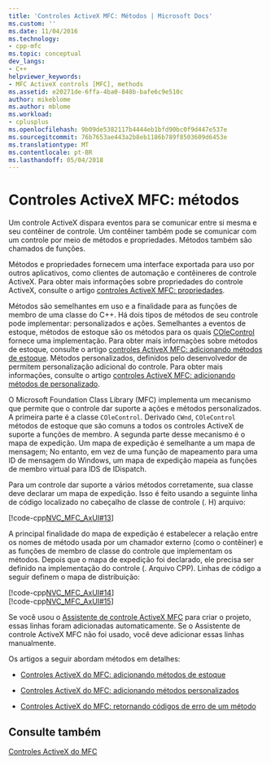 ```yaml
---
title: 'Controles ActiveX MFC: Métodos | Microsoft Docs'
ms.custom: ''
ms.date: 11/04/2016
ms.technology:
- cpp-mfc
ms.topic: conceptual
dev_langs:
- C++
helpviewer_keywords:
- MFC ActiveX controls [MFC], methods
ms.assetid: e20271de-6ffa-4ba0-848b-bafe6c9e510c
author: mikeblome
ms.author: mblome
ms.workload:
- cplusplus
ms.openlocfilehash: 9b09de5382117b4444eb1bfd90bc0f9d447e537e
ms.sourcegitcommit: 76b7653ae443a2b8eb1186b789f8503609d6453e
ms.translationtype: MT
ms.contentlocale: pt-BR
ms.lasthandoff: 05/04/2018
---
```

# <a name="mfc-activex-controls-methods"></a>Controles ActiveX MFC: métodos
Um controle ActiveX dispara eventos para se comunicar entre si mesma e seu contêiner de controle. Um contêiner também pode se comunicar com um controle por meio de métodos e propriedades. Métodos também são chamados de funções.  
  
 Métodos e propriedades fornecem uma interface exportada para uso por outros aplicativos, como clientes de automação e contêineres de controle ActiveX. Para obter mais informações sobre propriedades do controle ActiveX, consulte o artigo [controles ActiveX MFC: propriedades](../mfc/mfc-activex-controls-properties.md).  
  
 Métodos são semelhantes em uso e a finalidade para as funções de membro de uma classe do C++. Há dois tipos de métodos de seu controle pode implementar: personalizados e ações. Semelhantes a eventos de estoque, métodos de estoque são os métodos para os quais [COleControl](../mfc/reference/colecontrol-class.md) fornece uma implementação. Para obter mais informações sobre métodos de estoque, consulte o artigo [controles ActiveX MFC: adicionando métodos de estoque](../mfc/mfc-activex-controls-adding-stock-methods.md). Métodos personalizados, definidos pelo desenvolvedor de permitem personalização adicional do controle. Para obter mais informações, consulte o artigo [controles ActiveX MFC: adicionando métodos de personalizado](../mfc/mfc-activex-controls-adding-custom-methods.md).  
  
 O Microsoft Foundation Class Library (MFC) implementa um mecanismo que permite que o controle dar suporte a ações e métodos personalizados. A primeira parte é a classe `COleControl`. Derivado `CWnd`, `COleControl` métodos de estoque que são comuns a todos os controles ActiveX de suporte a funções de membro. A segunda parte desse mecanismo é o mapa de expedição. Um mapa de expedição é semelhante a um mapa de mensagem; No entanto, em vez de uma função de mapeamento para uma ID de mensagem do Windows, um mapa de expedição mapeia as funções de membro virtual para IDS de IDispatch.  
  
 Para um controle dar suporte a vários métodos corretamente, sua classe deve declarar um mapa de expedição. Isso é feito usando a seguinte linha de código localizado no cabeçalho de classe de controle (. H) arquivo:  
  
 [!code-cpp[NVC_MFC_AxUI#13](../mfc/codesnippet/cpp/mfc-activex-controls-methods_1.h)]  
  
 A principal finalidade do mapa de expedição é estabelecer a relação entre os nomes de método usada por um chamador externo (como o contêiner) e as funções de membro de classe do controle que implementam os métodos. Depois que o mapa de expedição foi declarado, ele precisa ser definido na implementação do controle (. Arquivo CPP). Linhas de código a seguir definem o mapa de distribuição:  
  
 [!code-cpp[NVC_MFC_AxUI#14](../mfc/codesnippet/cpp/mfc-activex-controls-methods_2.cpp)]  
[!code-cpp[NVC_MFC_AxUI#15](../mfc/codesnippet/cpp/mfc-activex-controls-methods_3.cpp)]  
  
 Se você usou o [Assistente de controle ActiveX MFC](../mfc/reference/mfc-activex-control-wizard.md) para criar o projeto, essas linhas foram adicionadas automaticamente. Se o Assistente de controle ActiveX MFC não foi usado, você deve adicionar essas linhas manualmente.  
  
 Os artigos a seguir abordam métodos em detalhes:  
  
-   [Controles ActiveX do MFC: adicionando métodos de estoque](../mfc/mfc-activex-controls-adding-stock-methods.md)  
  
-   [Controles ActiveX do MFC: adicionando métodos personalizados](../mfc/mfc-activex-controls-adding-custom-methods.md)  
  
-   [Controles ActiveX do MFC: retornando códigos de erro de um método](../mfc/mfc-activex-controls-returning-error-codes-from-a-method.md)  
  
## <a name="see-also"></a>Consulte também  
 [Controles ActiveX do MFC](../mfc/mfc-activex-controls.md)

